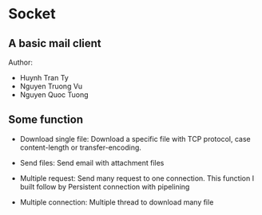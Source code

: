# Socket
## A basic mail client
Author:
- Huynh Tran Ty
- Nguyen Truong Vu
- Nguyen Quoc Tuong
## Some function
- Download single file: Download a specific file with TCP protocol, case content-length or transfer-encoding.

- Send files: Send email with attachment files
- Multiple request: Send many request to one connection. This function I built follow by Persistent connection with pipelining

- Multiple connection: Multiple thread to download many file
